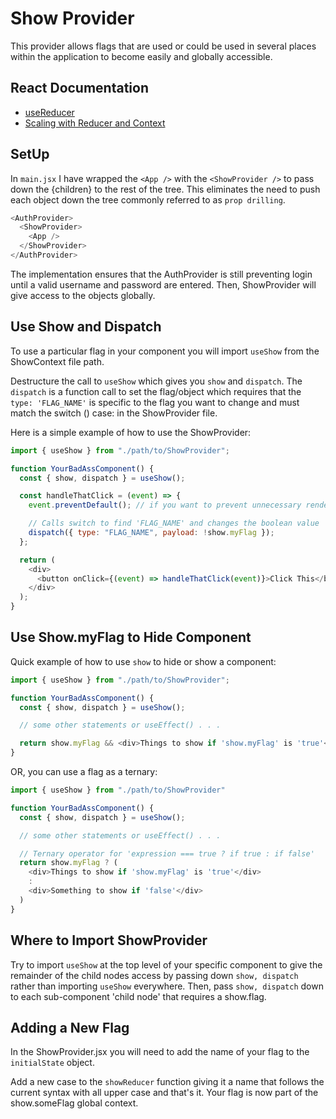 # Show Provider

This provider allows flags that are used or could be used in several places within the application to become easily and globally accessible.

## React Documentation

- [useReducer](https://react.dev/reference/react/useReducer)
- [Scaling with Reducer and Context](https://react.dev/learn/scaling-up-with-reducer-and-context)

## SetUp

In `main.jsx` I have wrapped the `<App />` with the `<ShowProvider />` to pass down the {children} to the rest of the tree. This eliminates the need to push each object down the tree commonly referred to as `prop drilling`.

```js
<AuthProvider>
  <ShowProvider>
    <App />
  </ShowProvider>
</AuthProvider>
```

The implementation ensures that the AuthProvider is still preventing login until a valid username and password are entered. Then, ShowProvider will give access to the objects globally.

## Use Show and Dispatch

To use a particular flag in your component you will import `useShow` from the ShowContext file path.

Destructure the call to `useShow` which gives you `show` and `dispatch`. The `dispatch` is a function call to set the flag/object which requires that the `type: 'FLAG_NAME'` is specific to the flag you want to change and must match the switch () case: in the ShowProvider file.

Here is a simple example of how to use the ShowProvider:

```js
import { useShow } from "./path/to/ShowProvider";

function YourBadAssComponent() {
  const { show, dispatch } = useShow();

  const handleThatClick = (event) => {
    event.preventDefault(); // if you want to prevent unnecessary render

    // Calls switch to find 'FLAG_NAME' and changes the boolean value
    dispatch({ type: "FLAG_NAME", payload: !show.myFlag });
  };

  return (
    <div>
      <button onClick={(event) => handleThatClick(event)}>Click This</button>
    </div>
  );
}
```

## Use Show.myFlag to Hide Component

Quick example of how to use `show` to hide or show a component:

```js
import { useShow } from "./path/to/ShowProvider";

function YourBadAssComponent() {
  const { show, dispatch } = useShow();

  // some other statements or useEffect() . . .

  return show.myFlag && <div>Things to show if 'show.myFlag' is 'true'</div>;
}
```

OR, you can use a flag as a ternary:

```js
import { useShow } from "./path/to/ShowProvider"

function YourBadAssComponent() {
  const { show, dispatch } = useShow();

  // some other statements or useEffect() . . .

  // Ternary operator for 'expression === true ? if true : if false'
  return show.myFlag ? (
    <div>Things to show if 'show.myFlag' is 'true'</div>
    :
    <div>Something to show if 'false'</div>
  )
}
```

## Where to Import ShowProvider

Try to import `useShow` at the top level of your specific component to give the remainder of the child nodes access by passing down `show, dispatch` rather than importing `useShow` everywhere. Then, pass `show, dispatch` down to each sub-component 'child node' that requires a show.flag.

## Adding a New Flag

In the ShowProvider.jsx you will need to add the name of your flag to the `initialState` object.

Add a new case to the `showReducer` function giving it a name that follows the current syntax with all upper case and that's it. Your flag is now part of the show.someFlag global context.

```

```
